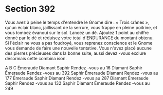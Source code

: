# Section 392

Vous avez à peine le temps d'entendre le Gnome dire  : « Trois crânes  », qu'un éclair
blanc, jaillissant de la serrure, vous frappe en pleine poitrine, et vous tombez évanoui sur
le sol. Lancez un dé. Ajoutez 1 point au chiffre donné par le dé et réduisez votre total
d'ENDURANCE  du montant obtenu. Si l'éclair ne vous a pas foudroyé, vous reprenez
conscience et le Gnome vous demande de faire une nouvelle tentative. Vous n'avez placé
aucune des pierres précieuses dans la bonne suite, aussi devez -vous exclure désormais
cette combina ison.

A  B  C
Émeraude  Diamant  Saphir      Rendez -vous au 16
Diamant  Saphir   Émeraude     Rendez -vous au 392
Saphir   Émeraude  Diamant     Rendez -vous au 177
Émeraude  Saphir   Diamant     Rendez -vous au 287
Diamant  Émeraude  Saphir      Rendez -vous au 132
Saphir   Diamant  Émeraude     Rendez -vous au 249